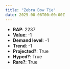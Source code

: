 ```yaml
---
title: "Zebra Bow Tie"
date: 2025-08-06T00:00:00Z
---
```

- **RAP**: 2237
- **Value**: -1
- **Demand level**: -1
- **Trend**: -1
- **Projected?**: True
- **Hyped?**: True
- **Rare?**: True
